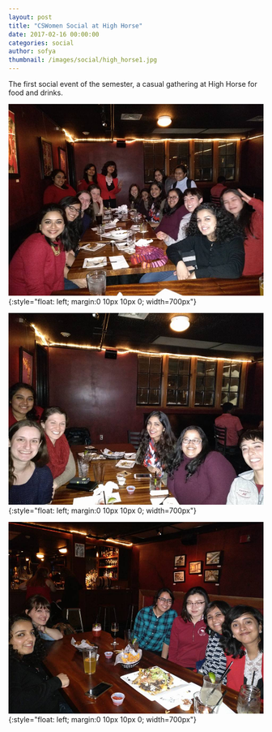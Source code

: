 ```yaml
---
layout: post
title: "CSWomen Social at High Horse"
date: 2017-02-16 00:00:00
categories: social
author: sofya
thumbnail: /images/social/high_horse1.jpg
---
```


The first social event of the semester, a casual gathering at High Horse for food and drinks.

![High Horse](/images/social/high_horse1.jpg){:style="float: left; margin:0 10px 10px 0; width=700px"}

![High Horse](/images/social/high_horse2.jpg){:style="float: left; margin:0 10px 10px 0; width=700px"}

![High Horse](/images/social/high_horse3.jpg){:style="float: left; margin:0 10px 10px 0; width=700px"}